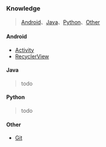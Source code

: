 ### Knowledge

> [Android](#android)、[Java](#java)、[Python](#phthon)、[Other](#Other)
>

#### Android

- [Activity ](https://github.com/yu-guorong/Knowledge/blob/master/Android/Activity.md)
- [RecyclerView](https://github.com/yu-guorong/Knowledge/blob/master/Android/RecyclerView.md)

#### Java

> todo

#### Python

> todo

#### Other

- [Git](https://github.com/yu-guorong/Knowledge/blob/master/Other/Git.md)